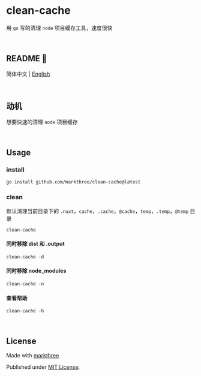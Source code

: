 # clean-cache

用 `go` 写的清理 `node` 项目缓存工具，速度很快

<br />

## README 🦉

简体中文 | [English](./README_EN.md)

<br />

## 动机

想要快速的清理 `node` 项目缓存

<br />

## Usage

### install

```shell
go install github.com/markthree/clean-cache@latest
```

### clean

默认清理当前目录下的
`.nuxt`，`cache`，`.cache`，`@cache`，`temp`，`.temp`，`@temp` 目录

```shell
clean-cache
```

#### 同时移除 dist 和 .output

```shell
clean-cache -d
```

#### 同时移除 node_modules

```shell
clean-cache -n
```

#### 查看帮助

```shell
clean-cache -h
```

<br />

## License

Made with [markthree](https://github.com/markthee)

Published under [MIT License](./LICENSE).
